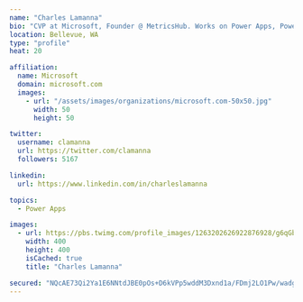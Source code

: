 ```yaml
---
name: "Charles Lamanna"
bio: "CVP at Microsoft, Founder @ MetricsHub. Works on Power Apps, Power Automate, Power Virtual Agent, Common Data Service and Dynamics 365."
location: Bellevue, WA
type: "profile"
heat: 20

affiliation:
  name: Microsoft
  domain: microsoft.com
  images:
    - url: "/assets/images/organizations/microsoft.com-50x50.jpg"
      width: 50
      height: 50

twitter:
  username: clamanna
  url: https://twitter.com/clamanna
  followers: 5167

linkedin:
  url: https://www.linkedin.com/in/charleslamanna

topics:
  - Power Apps

images:
  - url: https://pbs.twimg.com/profile_images/1263202626922876928/g6qGbHZ-_400x400.jpg
    width: 400
    height: 400
    isCached: true
    title: "Charles Lamanna"

secured: "NQcAE73Qi2Ya1E6NNtdJBE0pOs+D6kVPp5wddM3Dxnd1a/FDmj2LO1Pw/wadg7TVzV2B/ARQ8T/lOV0poES38Eaj70PCRm6GUUeNsmVPNflAavBJaUJMVXhoGFx2rV2XQtbw4l0w+Nd3Yp8ZiP3DFIfbAdH5t2qB9rLwu+vH6sL0sEhHxMCLnTTbidUqhYJjUo1Yr8ngBB1hzKMUY8wCcSw2XlniZEgVfzJXrqD6yPOIu2NX4hPCJXLP5DMgFJHzWo3Dps9i8CjyAajRRYFn6TZ91EZAo3RCz645TIs3hD7sDAuB808Z+wi3e4D3vjtLxoAmuvDVVySzQQxswGUQZxM7KGKrjXS7l1NU3O4pzUqRWe+0O1qEaNUQoS8UhYQIOa7C7gOAmVSbiAuhyxaDHTZTYT+7HqgnTokgidYog5Y=;830xtekk+Y8nMDk8BViCDA=="
---
```


